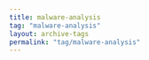 ```yaml
---
title: malware-analysis
tag: "malware-analysis"
layout: archive-tags
permalink: "tag/malware-analysis"
---
```

